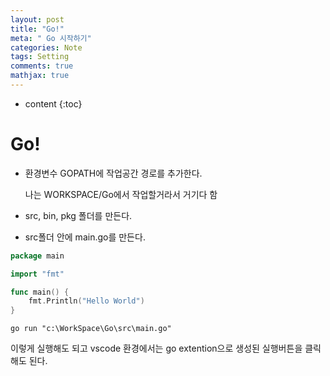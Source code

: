 ```yaml
---
layout: post
title: "Go!"
meta: " Go 시작하기"
categories: Note
tags: Setting
comments: true
mathjax: true
---
```




* content
{:toc}


# Go!

- 환경변수 GOPATH에 작업공간 경로를 추가한다. 

  나는 WORKSPACE/Go에서 작업할거라서 거기다 함

- src, bin, pkg 폴더를 만든다.

- src폴더 안에 main.go를 만든다.

```go
package main

import "fmt"

func main() {
	fmt.Println("Hello World")
}
```

```
go run "c:\WorkSpace\Go\src\main.go"
```

이렇게 실행해도 되고 vscode 환경에서는 go extention으로 생성된 실행버튼을 클릭해도 된다.


